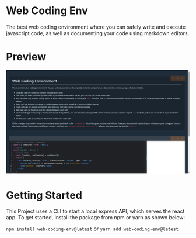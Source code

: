 # Web Coding Env
The best web coding environment where you can safely write and execute javascript code, as well as documenting your code using markdown editors.
# Preview
![](./public/images/preview.png)
# Getting Started
This Project uses a CLI to start a local express API, which serves the react app. To get started, install the package from npm or yarn as shown below:

`npm install web-coding-env@latest`
or
`yarn add web-coding-env@latest`
